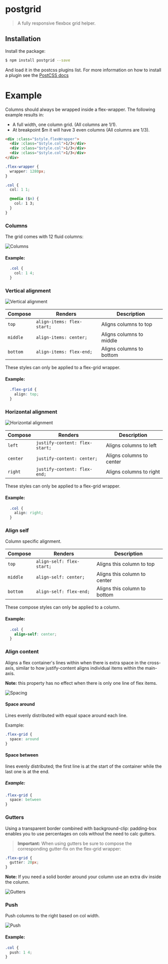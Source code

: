 # postgrid

> A fully responsive flexbox grid helper.

## Installation
Install the package:

``` bash
$ npm install postgrid --save
```

And load it in the postcss plugins list. For more information on how to install a plugin see the [PostCSS docs](https://github.com/postcss/postcss#usage)


# Example
Columns should always be wrapped inside a flex-wrapper. The following example results in:

- A full width, one column grid. (All columns are 1/1).
- At breakpoint $m it will have 3 even columns (All columns are 1/3).

```html
<div :class="$style.flexWrapper">
  <div :class="$style.col">1/3</div>
  <div :class="$style.col">1/3</div>
  <div :class="$style.col">1/3</div>
</div>
```

```css
.flex-wrapper {
  wrapper: 1280px;
}

.col {
  col: 1 1;

  @media ($m) {
  	col: 1 3;
  }
}
```

### Columns
The grid comes with 12 fluid columns:

![Columns](https://d3vv6lp55qjaqc.cloudfront.net/items/1T1B2A0d2C1U2F2h3T3B/Image%202017-03-09%20at%209.33.58%20PM.png?X-CloudApp-Visitor-Id=1390331&v=cfebed96)

#### Example:

```css
  .col {
	col: 1 4;
  }
```

### Vertical alignment

![Vertical alignment](https://d3vv6lp55qjaqc.cloudfront.net/items/0t0B2a1U2E3t0N3z003q/Image%202017-03-09%20at%209.35.55%20PM.png?X-CloudApp-Visitor-Id=1390331&v=01a382b2)

| Compose | Renders | Description |
|--------|--------|--------|
| `top` | `align-items: flex-start;` | Aligns columns to top |
| `middle` | `align-items: center;` | Aligns columns to middle |
| `bottom` | `align-items: flex-end;` | Aligns columns to bottom |

These styles can only be applied to a flex-grid wrapper.

#### Example:

```css
  .flex-grid {
    align: top;
  }
```

### Horizontal alignment

![Horizontal alignment](https://d3vv6lp55qjaqc.cloudfront.net/items/2s1S2p2q3O410j031W0A/Image%202017-03-09%20at%209.38.31%20PM.png?X-CloudApp-Visitor-Id=1390331&v=6125e11d)

| Compose | Renders | Description |
|--------|--------|--------|
| `left` | `justify-content: flex-start;` | Aligns columns to left |
| `center` | `justify-content: center;` | Aligns columns to center |
| `right` | `justify-content: flex-end;` | Aligns columns to right |

These styles can only be applied to a flex-grid wrapper.

#### Example:

```css
  .col {
	align: right;
  }
```

### Align self
Column specific alignment.

| Compose | Renders | Description |
|--------|--------|--------|
| `top` | `align-self: flex-start;` | Aligns this column to top |
| `middle` | `align-self: center;` | Aligns this column to center |
| `bottom` | `align-self: flex-end;` | Aligns this column to bottom |

These compose styles can only be applied to a column.

#### Example:

```css
  .col {
    align-self: center;
  }
```

### Align content
Aligns a flex container's lines within when there is extra space in the cross-axis, similar to how justify-content aligns individual items within the main-axis.

**Note:** this property has no effect when there is only one line of flex items.

![Spacing](https://d3vv6lp55qjaqc.cloudfront.net/items/3S0n1O1q1L461X1L0i2F/Image%202017-03-09%20at%209.45.08%20PM.png?X-CloudApp-Visitor-Id=1390331&v=60a65c56)

#### Space around
Lines evenly distributed with equal space around each line.

Example:

```css
.flex-grid {
  space: around
}
```

#### Space between
lines evenly distributed; the first line is at the start of the container while the last one is at the end.

##### Example:

```css
.flex-grid {
  space: between
}
```

### Gutters

Using a transparent border combined with background-clip: padding-box enables you to use percentages on cols without the need to calc gutters.

> **Important:** When using gutters be sure to compose the corresponding gutter-fix on the flex-grid wrapper:

```css
.flex-grid {
  gutter: 20px;
}
```

**Note:** If you need a solid border around your column use an extra div inside the column.

![Gutters](https://d3vv6lp55qjaqc.cloudfront.net/items/1S352Z262Q272A473o1p/Image%202017-03-09%20at%2010.13.51%20PM.png?X-CloudApp-Visitor-Id=1390331&v=475cfce3)

### Push
Push columns to the right based on col width.

![Push](https://d3vv6lp55qjaqc.cloudfront.net/items/262a3H1E0P263i0a1c06/Image%202017-03-09%20at%2010.21.13%20PM.png?X-CloudApp-Visitor-Id=1390331&v=429fdc22)

#### Example:

```css
.col {
  push: 1 4;
}
```
